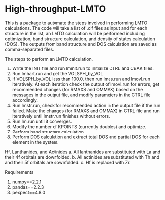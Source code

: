 # High-throughput-LMTO

This is a package to automate the steps involved in performing LMTO calculations.  The code will take a list of .cif files as input and for each structure in the list, an LMTO calculation will be performed including optimization, band structure calculation, and density of states calculation (DOS).  The outputs from band structure and DOS calculation are saved as comma-separated files.

The steps to perform an LMTO calculation.
1. Write the INIT file and run lminit.run to initialize CTRL and CBAK files.
2. Run lmhart.run and get the VOLSPH_by_VOL
3. If VOLSPH_by_VOL less than 100.0, then run lmes.run and lmovl.run iteratively.
       At each iteration check the output of lmovl.run for errors, get recommended
       changes (for RMAXS and OMMAX) based on the messages in the output file, and modify parameters in
       the CTRL file accordingly.
4. Run lmstr.run, check for recommended action in the output file if 
       the run failed. Make the changes (for RMAXS and OMMAX) in CTRL file and run iteratively 
       until lmstr.run finishes without errors.
5. Run lm.run until it converges.
6. Modify the number of KPOINTS (currently doubles) and optimize.
7. Perform band structure calculation.
8. Perform DOS calculation and extract total DOS and partial DOS for each element in the system.

Hf, Lanthanides, and Actinides
a. All lanthanides are substituted with La and their 4f orbitals are downfolded.
b. All actinides are substituted with Th and and their 5f orbitals are downfolded. 
c. Hf is replaced with Zr.

Requirements
1. numpy==2.2.1
2. pandas==2.2.3
3. pexpect==4.8.0
